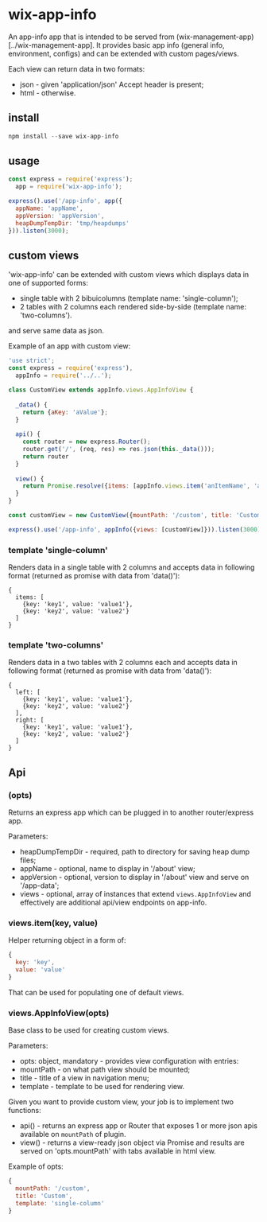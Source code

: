 # wix-app-info

An app-info app that is intended to be served from (wix-management-app)[../wix-management-app]. It provides basic app info (general info, environment, configs) and can be extended with custom pages/views.

Each view can return data in two formats:
 - json - given 'application/json' Accept header is present;
 - html - otherwise.

## install

```js
npm install --save wix-app-info
```

## usage

```js
const express = require('express'); 
  app = require('wix-app-info');

express().use('/app-info', app({
  appName: 'appName',
  appVersion: 'appVersion',
  heapDumpTempDir: 'tmp/heapdumps'
})).listen(3000);
```

## custom views

'wix-app-info' can be extended with custom views which displays data in one of supported forms:
 - single table with 2 bibuicolumns (template name: 'single-column');
 - 2 tables with 2 columns each rendered side-by-side  (template name: 'two-columns').

and serve same data as json.

Example of an app with custom view:
 
```js
'use strict';
const express = require('express'),
  appInfo = require('../..');

class CustomView extends appInfo.views.AppInfoView {
  
  _data() {
    return {aKey: 'aValue'};
  }
  
  api() {
    const router = new express.Router();
    router.get('/', (req, res) => res.json(this._data()));
    return router
  }
  
  view() {
    return Promise.resolve({items: [appInfo.views.item('anItemName', 'anItemValue')]});
  }
}

const customView = new CustomView({mountPath: '/custom', title: 'Custom', template: 'single-column'});

express().use('/app-info', appInfo({views: [customView]})).listen(3000);
```

### template 'single-column'

Renders data in a single table with 2 columns and accepts data in following format (returned as promise with data from 'data()'):

```
{
  items: [
    {key: 'key1', value: 'value1'},
    {key: 'key2', value: 'value2'}
  ]
}
```

### template 'two-columns'

Renders data in a two tables with 2 columns each and accepts data in following format (returned as promise with data from 'data()'):

```
{
  left: [
    {key: 'key1', value: 'value1'},
    {key: 'key2', value: 'value2'}
  ],
  right: [
    {key: 'key1', value: 'value1'},
    {key: 'key2', value: 'value2'}
  ]
}
```

## Api

### (opts)
Returns an express app which can be plugged in to another router/express app.

Parameters:
 - heapDumpTempDir - required, path to directory for saving heap dump files;
 - appName - optional, name to display in '/about' view;
 - appVersion - optional, version to display in '/about' view and serve on '/app-data';
 - views - optional, array of instances that extend `views.AppInfoView` and effectively are additional api/view endpoints on app-info.

### views.item(key, value)
Helper returning object in a form of:

```js
{
  key: 'key',
  value: 'value'  
}
```

That can be used for populating one of default views.

### views.AppInfoView(opts)
Base class to be used for creating custom views.

Parameters:
 - opts: object, mandatory - provides view configuration with entries:
  - mountPath - on what path view should be mounted;
  - title - title of a view in navigation menu;
  - template - template to be used for rendering view.

Given you want to provide custom view, your job is to implement two functions: 
 - api() - returns an express app or Router that exposes 1 or more json apis available on `mountPath` of plugin.
 - view() - returns a view-ready json object via Promise and results are served on 'opts.mountPath' with tabs available in html view.

Example of opts:

```js
{
  mountPath: '/custom',
  title: 'Custom',
  template: 'single-column'
}
```